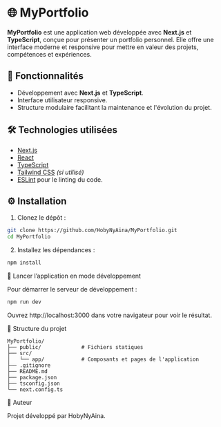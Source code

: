 # 🌐 MyPortfolio

**MyPortfolio** est une application web développée avec **Next.js** et **TypeScript**, conçue pour présenter un portfolio personnel. Elle offre une interface moderne et responsive pour mettre en valeur des projets, compétences et expériences.

## 🚀 Fonctionnalités

- Développement avec **Next.js** et **TypeScript**.
- Interface utilisateur responsive.
- Structure modulaire facilitant la maintenance et l'évolution du projet.

## 🛠️ Technologies utilisées

- [Next.js](https://nextjs.org/)
- [React](https://reactjs.org/)
- [TypeScript](https://www.typescriptlang.org/)
- [Tailwind CSS](https://tailwindcss.com/) *(si utilisé)*
- [ESLint](https://eslint.org/) pour le linting du code.

## ⚙️ Installation

1. Clonez le dépôt :

```bash
git clone https://github.com/HobyNyAina/MyPortfolio.git
cd MyPortfolio
```


2. Installez les dépendances :

```bash 
npm install
```

🧪 Lancer l’application en mode développement

Pour démarrer le serveur de développement :


```bash
npm run dev
```


Ouvrez http://localhost:3000 dans votre navigateur pour voir le résultat.

📁 Structure du projet

```
MyPortfolio/
├── public/             # Fichiers statiques
├── src/
│   └── app/            # Composants et pages de l'application
├── .gitignore
├── README.md
├── package.json
├── tsconfig.json
└── next.config.ts
```

👤 Auteur

Projet développé par HobyNyAina.
